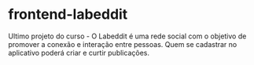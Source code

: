 # frontend-labeddit
Ultimo projeto do curso - O Labeddit é uma rede social com o objetivo de promover a conexão e interação entre pessoas. Quem se cadastrar no aplicativo poderá criar e curtir publicações. 
